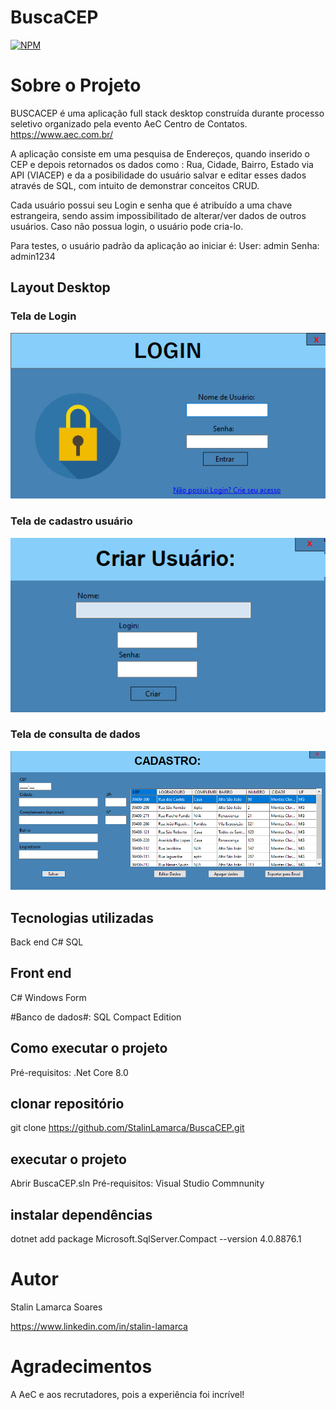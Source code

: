 # BuscaCEP

[![NPM](https://img.shields.io/npm/l/react)](https://github.com/StalinLamarca/BuscaCEP/blob/master/LICENSE.txt)

# Sobre o Projeto
BUSCACEP é uma aplicação full stack desktop construída durante processo seletivo organizado pela evento AeC Centro de Contatos. https://www.aec.com.br/

A aplicação consiste em uma pesquisa de Endereços, quando inserido o CEP e depois retornados os dados como : Rua, Cidade, Bairro, Estado via API (VIACEP) e da a posibilidade do usuário salvar e editar esses dados através de SQL, com intuito de demonstrar conceitos CRUD.

Cada usuário possui seu Login e senha que é atribuído a uma chave estrangeira, sendo assim impossibilitado de alterar/ver dados de outros usuários. Caso não possua login, o usuário pode cria-lo.

Para testes, o usuário padrão da aplicação ao iniciar é:
User: admin
Senha: admin1234


## Layout Desktop

### Tela de Login
![Desktop](https://github.com/StalinLamarca/assets/blob/main/Login.png)

### Tela de cadastro usuário
![Desktop](https://github.com/StalinLamarca/assets/blob/main/cadastro1.png)

### Tela de consulta de dados
![Desktop](https://github.com/StalinLamarca/assets/blob/main/cadatrofrm.png)


## Tecnologias utilizadas
Back end
C#
SQL

## Front end
C# Windows Form


#Banco de dados#: SQL Compact Edition

## Como executar o projeto

Pré-requisitos: .Net Core 8.0

## clonar repositório
git clone https://github.com/StalinLamarca/BuscaCEP.git



## executar o projeto
Abrir BuscaCEP.sln
Pré-requisitos: Visual Studio Commnunity


## instalar dependências
dotnet add package Microsoft.SqlServer.Compact --version 4.0.8876.1


# Autor

Stalin Lamarca Soares

https://www.linkedin.com/in/stalin-lamarca

# Agradecimentos

A AeC e aos recrutadores, pois a experiência foi incrível!
